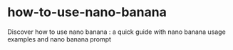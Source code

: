 # how-to-use-nano-banana

Discover how to use nano banana :  a quick guide with  nano banana usage examples and nano banana prompt
